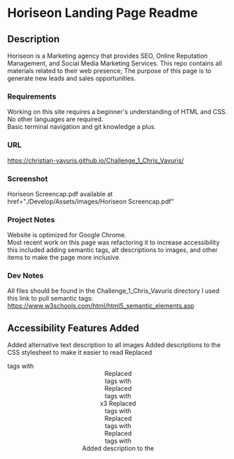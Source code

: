 # Horiseon Landing Page Readme

## Description

Horiseon is a Marketing agency that provides SEO, Online Reputation Management, and Social Media Marketing Services. This repo contains all materials related to their web presence; The purpose of this page is to generate new leads and sales opportunities. 

### Requirements

Working on this site requires a beginner's understanding of HTML and CSS.  No other languages are required.  
Basic terminal navigation and git knowledge a plus.

### URL

https://christian-vavuris.github.io/Challenge_1_Chris_Vavuris/

### Screenshot

Horiseon Screencap.pdf available at href="./Develop/Assets/images/Horiseon Screencap.pdf"

### Project Notes
Website is optimized for Google Chrome.  
Most recent work on this page was refactoring it to increase accessibility this included adding semantic tags, alt descriptions to images, and other items to make the page more inclusive. 

### Dev Notes
All files should be found in the Challenge_1_Chris_Vavuris directory
I used this link to pull semantic tags: https://www.w3schools.com/html/html5_semantic_elements.asp

## Accessibility Features Added

Added alternative text description <alt> to all images 
Added descriptions to the CSS stylesheet to make it easier to read
Replaced <div> tags with <header>
Replaced <div> tags with <nav>
Replaced <div> tags with <article> x3
Replaced <div> tags with <footer>
Replaced <div> tags with <aside>
Replaced <div> tags with <section>
Added description to the <title> section in the <header>

### All refactoring performed by Chris Vavuris via Berkeley Boot Camp!

